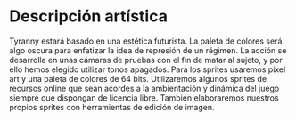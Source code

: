 # Descripción artística
Tyranny estará basado en una estética futurista.
La paleta de colores será algo oscura para enfatizar la idea de represión de un régimen. La acción se desarrolla en unas cámaras de pruebas con el fin de matar al sujeto, y por ello hemos elegido utilizar tonos apagados.
Para los sprites usaremos pixel art y una paleta de colores de 64 bits.
Utilizaremos algunos sprites de recursos online que sean acordes a la ambientación y dinámica del juego siempre que dispongan de licencia libre. También elaboraremos nuestros propios sprites con herramientas de edición de imagen.

